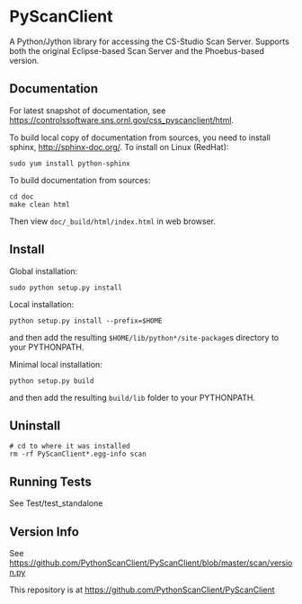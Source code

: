 PyScanClient
============
A Python/Jython library for accessing the CS-Studio Scan Server.
Supports both the original Eclipse-based Scan Server and the Phoebus-based version.

Documentation
-------------

For latest snapshot of documentation, see https://controlssoftware.sns.ornl.gov/css_pyscanclient/html.

To build local copy of documentation from sources, you need to install sphinx, http://sphinx-doc.org/.
To install on Linux (RedHat):
    
    sudo yum install python-sphinx

To build documentation from sources:

    cd doc
    make clean html

Then view `doc/_build/html/index.html` in web browser.

Install
-------

Global installation:

    sudo python setup.py install
   
Local installation:
   
    python setup.py install --prefix=$HOME
   
and then add the resulting `$HOME/lib/python*/site-package`s directory to your PYTHONPATH.

Minimal local installation:

    python setup.py build

and then add the resulting `build/lib` folder to your PYTHONPATH.

Uninstall
---------

    # cd to where it was installed
    rm -rf PyScanClient*.egg-info scan 

Running Tests
-------------

See Test/test_standalone

Version Info
------------

See https://github.com/PythonScanClient/PyScanClient/blob/master/scan/version.py

This repository is at https://github.com/PythonScanClient/PyScanClient
